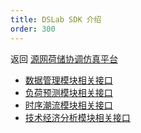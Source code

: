 ```yaml
---
title: DSLab SDK 介绍
order: 300
---
```


返回 [源网荷储协调仿真平台](../index.md)

- [数据管理模块相关接口](./data/index.md)
- [负荷预测模块相关接口](./load_prediction/index.md)
- [时序潮流模块相关接口](./power_flow/index.md)
- [技术经济分析模块相关接口](./financial/index.md)

